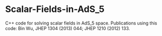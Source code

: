 # Scalar-Fields-in-AdS_5
C++ code for solving scalar fields in AdS_5 space.
Publications using this code: Bin Wu, JHEP 1304 (2013) 044; JHEP 1210 (2012) 133.
